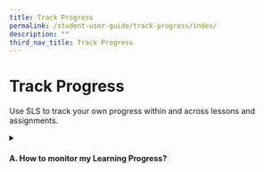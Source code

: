 ```yaml
---
title: Track Progress
permalink: /student-user-guide/track-progress/index/
description: ""
third_nav_title: Track Progress
---
```

<h1>Track Progress</h1>
<p>Use SLS to track your own progress within and across lessons and assignments.</p>
<details><summary><h4>A. How to monitor my Learning Progress?</h4></summary>
<ul>
    <li><a target="_blank" href="/student-user-guide/track-progress/access-learning-progress/">(A1) Access Learning Progress</a></li>
    <li><a target="_blank" href="/student-user-guide/track-progress/view-by-topic/">(A2,1) View by Topic</a></li>
    <li><a target="_blank" href="/student-user-guide/track-progress/view-by-month/">(A2,2) View by Month</a></li>
    <li><a target="_blank" href="/student-user-guide/track-progress/view-by-question/">(A2,3) View by Question</a></li>
</ul>
  </details>